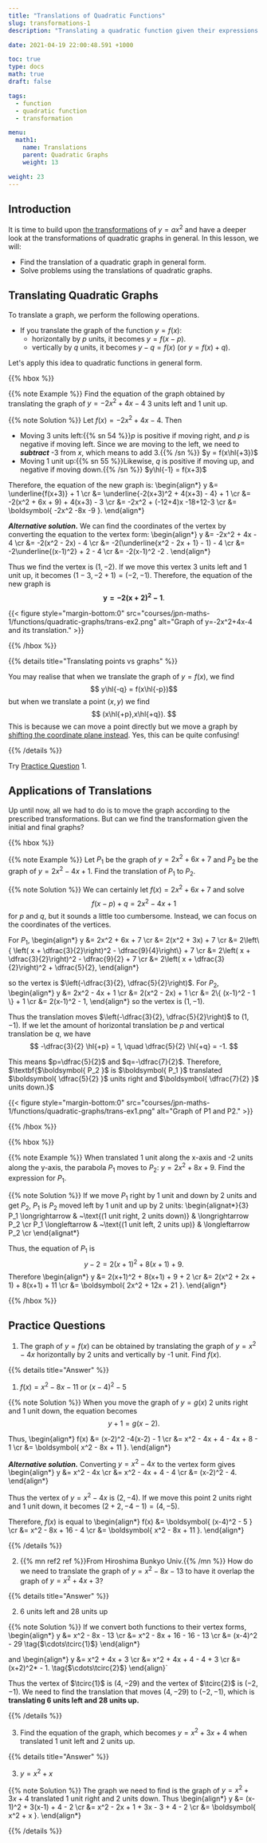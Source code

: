 ```yaml
---
title: "Translations of Quadratic Functions"
slug: transformations-1
description: "Translating a quadratic function given their expressions."

date: 2021-04-19 22:00:48.591 +1000

toc: true
type: docs
math: true
draft: false

tags:
  - function
  - quadratic function
  - transformation

menu:
  math1:
    name: Translations
    parent: Quadratic Graphs
    weight: 13

weight: 23
---
```


## Introduction 

It is time to build upon [the transformations](../quadratic-functions) of $y=ax^2$ and have a deeper look at the transformations of quadratic graphs in general. In this lesson, we will:
- Find the translation of a quadratic graph in general form.
- Solve problems using the translations of quadratic graphs.

## Translating Quadratic Graphs

To translate a graph, we perform the following operations.
- If you translate the graph of the function $y = f(x)$:
    - horizontally by $p$ units, it becomes $y = f(x-p)$.
    - vertically by $q$ units, it becomes $y-q = f(x)$ (or $y = f(x)+q$).

Let's apply this idea to quadratic functions in general form.

{{% hbox %}}

{{% note Example %}} Find the equation of the graph obtained by translating the graph of $y=-2x^2+4x-4$ 3 units left and 1 unit up.

{{% note Solution %}} Let $f(x) = -2x^2+4x-4$. Then
- Moving 3 units left:{{% sn 54 %}}$p$ is positive if moving right, and $p$ is negative if moving left. Since we are moving to the left, we need to ***subtract*** -3 from $x$, which means to add 3.{{% /sn %}} $y = f(x\hl{+3})$
- Moving 1 unit up:{{% sn 55 %}}Likewise, $q$ is positive if moving up, and negative if moving down.{{% /sn %}} $y\hl{-1} = f(x+3)$

Therefore, the equation of the new graph is:
\begin{align*}
  y &= \underline{f(x+3)} + 1 \cr
  &= \underline{-2(x+3)^2 + 4(x+3) - 4} + 1 \cr
  &= -2(x^2 + 6x + 9) + 4(x+3) - 3 \cr
  &= -2x^2 + (-12+4)x -18+12-3 \cr
  &= \boldsymbol{ -2x^2 -8x -9 }.
\end{align*}

***Alternative solution.*** We can find the coordinates of the vertex by converting the equation to the vertex form:
\begin{align*}
  y &= -2x^2 + 4x - 4 \cr
  &= -2(x^2 - 2x) - 4 \cr
  &= -2(\underline{x^2 - 2x + 1} - 1) - 4 \cr
  &= -2\underline{(x-1)^2} + 2 - 4 \cr
  &= -2(x-1)^2 -2 .
\end{align*}

Thus we find the vertex is $(1,-2)$. If we move this vertex 3 units left and 1 unit up, it becomes $(1-3,-2+1)=(-2,-1)$. Therefore, the equation of the new graph is $$ \boldsymbol{ y = -2(x+2)^2 - 1 }. $$

{{< figure style="margin-bottom:0" src="courses/jpn-maths-1/functions/quadratic-graphs/trans-ex2.png" alt="Graph of y=-2x^2+4x-4 and its translation." >}}

{{% /hbox %}}

{{% details title="Translating points vs graphs" %}}

You may realise that when we translate the graph of $y=f(x)$, we find $$ y\hl{-q} = f(x\hl{-p})$$ but when we translate a point $(x,y)$ we find $$ (x\hl{+p},x\hl{+q}). $$ This is because we can move a point directly but we move a graph by [shifting the coordinate plane instead](../../functions-and-graphs/transformations/#translations). Yes, this can be quite confusing!

{{% /details %}}

Try [Practice Question](#practice-question) 1.

## Applications of Translations

Up until now, all we had to do is to move the graph according to the prescribed transformations. But can we find the transformation given the initial and final graphs?

{{% hbox %}}

{{% note Example %}} Let $P_1$ be the graph of $y=2x^2 +6x + 7$ and $P_2$ be the graph of $y=2x^2-4x+1$. Find the translation of $P_1$ to $P_2$.

{{% note Solution %}} We can certainly let $f(x) = 2x^2 + 6x + 7$ and solve $$ f(x-p) + q = 2x^2 - 4x + 1 $$ for $p$ and $q$, but it sounds a little too cumbersome. Instead, we can focus on the coordinates of the vertices.

For $P_1$,
\begin{align*}
  y &= 2x^2 + 6x + 7 \cr
  &= 2(x^2 + 3x) + 7 \cr
  &= 2\left\\{ \left( x + \dfrac{3}{2}\right)^2 - \dfrac{9}{4}\right\\} + 7 \cr
  &= 2\left( x + \dfrac{3}{2}\right)^2 - \dfrac{9}{2} + 7 \cr
  &= 2\left( x + \dfrac{3}{2}\right)^2 + \dfrac{5}{2},
\end{align*}

so the vertex is $\left(-\dfrac{3}{2}, \dfrac{5}{2}\right)$. For $P_2$,
\begin{align*}
  y &= 2x^2 - 4x + 1 \cr
  &= 2(x^2 - 2x) + 1 \cr
  &= 2\\{ (x-1)^2 - 1 \\} + 1 \cr
  &= 2(x-1)^2 - 1,
\end{align*}
so the vertex is $(1, -1)$.

Thus the translation moves $\left(-\dfrac{3}{2}, \dfrac{5}{2}\right)$ to $(1, -1)$. If we let the amount of horizontal translation be $p$ and vertical translation be $q$, we have
$$ -\dfrac{3}{2} \hl{+p} = 1, \quad \dfrac{5}{2} \hl{+q} = -1. $$

This means $p=\dfrac{5}{2}$ and $q=-\dfrac{7}{2}$. Therefore, $\textbf{$\boldsymbol{ P_2 }$ is $\boldsymbol{ P_1 }$ translated $\boldsymbol{ \dfrac{5}{2} }$ units right and $\boldsymbol{ \dfrac{7}{2} }$ units down.}$

{{< figure style="margin-bottom:0" src="courses/jpn-maths-1/functions/quadratic-graphs/trans-ex1.png" alt="Graph of P1 and P2." >}}

{{% /hbox %}}

{{% hbox %}}

{{% note Example %}} When translated 1 unit along the x-axis and -2 units along the y-axis, the parabola $P_1$ moves to $P_2:~ y=2x^2 + 8x + 9$. Find the expression for $P_1$.

{{% note Solution %}} If we move $P_1$ right by 1 unit and down by 2 units and get $P_2$, $P_1$ is $P_2$ moved left by 1 unit and up by 2 units:
\begin{alignat*}{3}
  P_1 \longrightarrow & ~\text{(1 unit right, 2 units down)} & \longrightarrow P_2 \cr
  P_1 \longleftarrow & ~\text{(1 unit left, 2 units up)} & \longleftarrow P_2 \cr
\end{alignat*}

Thus, the equation of $P_1$ is $$ y-2 = 2(x+1)^2 + 8(x+1) + 9. $$ Therefore
\begin{align*}
  y &= 2(x+1)^2 + 8(x+1) + 9 + 2 \cr
  &= 2(x^2 + 2x + 1) + 8(x+1) + 11 \cr
  &= \boldsymbol{ 2x^2 + 12x + 21 }.
\end{align*}

{{% /hbox %}}


## Practice Questions

1. The graph of $y=f(x)$ can be obtained by translating the graph of $y=x^2-4x$ horizontally by 2 units and vertically by -1 unit. Find $f(x)$.

{{% details title="Answer" %}}

1. $f(x) = x^2 - 8x - 11$ or $(x-4)^2 - 5$

{{% note Solution %}}
When you move the graph of $y=g(x)$ 2 units right and 1 unit down, the equation becomes
$$ y+1 = g(x-2). $$

Thus,
\begin{align*}
  f(x) &= (x-2)^2 -4(x-2) - 1 \cr
  &= x^2 - 4x + 4 - 4x + 8 - 1 \cr
  &= \boldsymbol{ x^2 - 8x + 11 }.
\end{align*}

***Alternative solution.*** Converting $y = x^2 - 4x$ to the vertex form gives
\begin{align*}
  y &= x^2 - 4x \cr
  &= x^2 - 4x + 4 - 4 \cr
  &= (x-2)^2 - 4.
\end{align*}

Thus the vertex of $y = x^2 - 4x$ is $(2, -4)$. If we move this point 2 units right and 1 unit down, it becomes $(2+2,-4-1)=(4,-5)$.

Therefore, $f(x)$ is equal to
\begin{align*}
  f(x) &= \boldsymbol{ (x-4)^2 - 5 } \cr
  &= x^2 - 8x + 16 - 4 \cr
  &= \boldsymbol{ x^2 - 8x + 11 }.
\end{align*}

{{% /details %}}

2. {{% mn ref2 ref %}}From Hiroshima Bunkyo Univ.{{% /mn %}} How do we need to translate the graph of $y=x^2-8x-13$ to have it overlap the graph of $y=x^2+4x+3$?

{{% details title="Answer" %}}

2. 6 units left and 28 units up

{{% note Solution %}}
If we convert both functions to their vertex forms,
\begin{align*}
  y &= x^2 - 8x - 13 \cr
  &= x^2 - 8x + 16 - 16 - 13 \cr
  &= (x-4)^2 - 29 \tag{$\cdots\tcirc{1}$}
\end{align*}

and
\begin{align*}
  y &= x^2 + 4x + 3 \cr
  &= x^2 + 4x + 4 - 4 + 3 \cr
  &= (x+2)^2* - 1. \tag{$\cdots\tcirc{2}$}
\end{align}`

Thus the vertex of $\tcirc{1}$ is $(4, -29)$ and the vertex of $\tcirc{2}$ is $(-2, -1)$. We need to find the translation that moves $(4, -29)$ to $(-2, -1)$, which is $\textbf{ translating 6 units left and 28 units up.}$

{{% /details %}}

3. Find the equation of the graph, which becomes $y=x^2+3x+4$ when translated 1 unit left and 2 units up.

{{% details title="Answer" %}}

3. $y = x^2 + x$

{{% note Solution %}}
The graph we need to find is the graph of $y=x^2 + 3x + 4$ translated 1 unit right and 2 units down. Thus
\begin{align*}
  y &= (x-1)^2 + 3(x-1) + 4 - 2 \cr
  &= x^2 - 2x + 1 + 3x - 3 + 4 - 2 \cr
  &= \boldsymbol{ x^2 + x }.
\end{align*}

{{% /details %}}